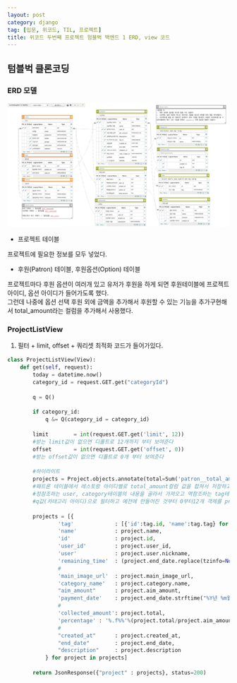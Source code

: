 ```yaml
---
layout: post
category: django
tag: [입문, 위코드, TIL, 프로젝트]
title: 위코드 두번째 프로젝트 험블벅 백엔드 1 ERD, view 코드
---
```


## 텀블벅 클론코딩 

### ERD 모델

![erd](/public/img/humblebug_erd.png)


- 프로젝트 테이블

프로젝트에 필요한 정보를 모두 넣었다.

- 후원(Patron) 테이블, 후원옵션(Option) 테이블

프로젝트마다 후원 옵션이 여러개 있고 유저가 후원을 하게 되면 후원테이블에 프로젝트 아이디, 옵션 아이디가 들어가도록 했다.  
그런데 나중에 옵션 선택 후원 외에 금액을 추가해서 후원할 수 있는 기능을 추가구현해서 total_amount라는 컬럼을 추가해서 사용했다. 

### ProjectListView

1. 필터 + limit, offset + 쿼리셋 최적화 코드가 들어가있다.

```python
class ProjectListView(View):
    def get(self, request):
        today = datetime.now()
        category_id = request.GET.get("categoryId")

        q = Q()

        if category_id:
            q &= Q(category_id = category_id)
        
        limit        = int(request.GET.get('limit', 12))
        #받는 limit값이 없으면 디폴트로 12개까지 부터 보여준다
        offset       = int(request.GET.get('offset', 0))
        #받는 offset값이 없으면 디폴트로 0개 부터 보여준다

        #하이라이트
        projects = Project.objects.annotate(total=Sum('patron__total_amount'), count=Count('patron')).prefetch_related('tag').select_related('user', 'category').filter(q).order_by('created_at')[offset:offset+limit]
        #패트론 테이블에서 레스토랑 아이디별로 total_amount컬럼 값을 합쳐서 저장하고 가상의 컬럼 patron__total_amount에 저장한다. 
        #정참조하는 user, category테이블의 내용을 골라서 가져오고 역참조하는 tag테이블의 내용을 미리 가져와서
        #q값(카테고리 아이디)으로 필터하고 예전에 만들어진 것부터 0부터12개 객체를 projects에 저장한다.  

        projects = [{
                'tag'             : [{'id':tag.id, 'name':tag.tag} for tag in project.tag.all()],
                'name'            : project.name,
                'id'              : project.id,
                'user_id'         : project.user_id,
                'user'            : project.user.nickname,
                'remaining_time'  : (project.end_date.replace(tzinfo=None) - today).days,
                #
                'main_image_url'  : project.main_image_url,
                'category_name'   : project.category.name,
                "aim_amount"      : project.aim_amount,
                'payment_date'    : project.end_date.strftime("%Y년 %m월 %d일"),
                #
                'collected_amount': project.total,
                'percentage' : '%.f%%'%(project.total/project.aim_amount*100) if project.total else '0%',
                #
                "created_at"      : project.created_at,
                "end_date"        : project.end_date, 
                "description"     : project.description
            } for project in projects]
            
        return JsonResponse({"project" : projects}, status=200)
```
